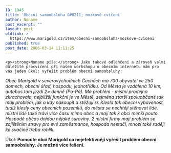```yaml
---
ID: 1945
title: 'Obecní samoobsluha &#8211; mozkové cvičení'
author: Noname
post_excerpt: ""
layout: post
oldlink: >
  https://www.marigold.cz/item/obecni-samoobsluha-mozkove-cviceni
published: true
post_date: 2006-03-14 11:11:25
---
```

	<p><strong>Noname píše:</strong> Jako takové odlehčení a zároveň velmi důležité procvičení při našem workshopu o obecním internetu mám pro vás jeden úkol: vyřešit problém obecní samoobsluhy:
</p>
<cite>Obec Marigold v severovýchodních Čechách má 700 obyvatel ve 250 domech, obecní úřad, hospodu, jednotřídku. Od Města je vzdálená 10 km, autobus tam jezdí 2× denně (Po-Pá). Má problém - místní prodejna zkrachovala, nejbližší funkční je ve Městě, zejména starší spoluobčané tak mají problém, jak a kdy nakoupit a stěžují si. Klesla tak obecní vybavenost, tudíž klesly ceny obecních pozemků, do města se nechtějí stěhovat lidé, místní lidé také tráví více času mimo obec a mají tak k obci menší pouto. Hospodě občas dojdou nějaké suroviny. 2 místní firmy mají problém se zajištěním stravy pro své zaměstnance, hospoda nestačí, mnozí také raději ke svačině třeba rohlík.</cite>
<p>Úkol: <strong>Pomocte obci Marigold co nejefektivněji vyřešit problém obecní samoobsluhy. Je možné více řešení.</strong></p>